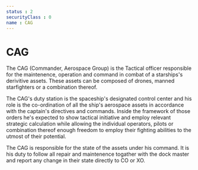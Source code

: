 ```yaml
---
status : 2
securityClass : 0
name : CAG
---
```


# CAG

The CAG (Commander, Aerospace Group) is the Tactical officer responsible for the maintenence, operation and command in combat of a starships's derivitive assets. These assets can be composed of drones, manned starfighters or a combination thereof.

The CAG's duty station is the spaceship's designated control center and his role is the co-ordination of all the ship's aerospace assets in accordance with the captain's directives and commands. Inside the framework of those orders he's expected to show tactical initiative and employ relevant strategic calculation while allowing the individual operators, pilots or combination thereof enough freedom to employ their fighting abilities to the utmost of their potential.

The CAG is responsible for the state of the assets under his command. It is his duty to follow all repair and maintenence togather with the dock master and report any change in their state directly to CO or XO.
